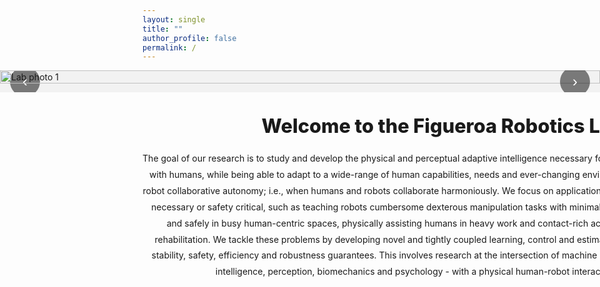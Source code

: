 ```yaml
---
layout: single
title: ""
author_profile: false
permalink: /
---
```


<!-- ===== FULL-BLEED HERO SLIDER ===== -->
<div class="hero-slider fullbleed" aria-label="Figueroa Robotics Lab Photo Gallery">
  <button class="hs-nav hs-prev" aria-label="Previous slide">‹</button>

  <div class="hs-track" role="region" aria-live="polite">
    <img src="{{ '/assets/images/IMG_4148.JPG' | relative_url }}" alt="Lab photo 1" class="hs-slide hs-current">
    <img src="{{ '/assets/images/IMG_4075.JPG' | relative_url }}" alt="Lab photo 2" class="hs-slide">
    <img src="{{ '/assets/images/IMG_4115.JPG' | relative_url }}" alt="Lab photo 3" class="hs-slide">
  </div>

  <button class="hs-nav hs-next" aria-label="Next slide">›</button>
  <div class="hs-dots" role="tablist" aria-label="Choose slide"></div>
</div>

<!-- ===== CONTENT BELOW ===== -->
<section class="content-wrap">
  <h1 class="lab-title">Welcome to the Figueroa Robotics Lab</h1>

  <p class="lab-text">
    The goal of our research is to study and develop the physical and perceptual adaptive intelligence necessary for robots to learn from and interact with humans, while being able to adapt to a wide-range of human capabilities, needs and ever-changing environments achieving fluid human-robot collaborative autonomy; i.e., when humans and robots collaborate harmoniously. We focus on applications where such fluid collaboration is necessary or safety critical, such as teaching robots cumbersome dexterous manipulation tasks with minimal human effort, navigating swiftly and safely in busy human-centric spaces, physically assisting humans in heavy work and contact-rich activities, physical therapy and rehabilitation. We tackle these problems by developing novel and tightly coupled learning, control and estimation algorithms that enjoy from stability, safety, efficiency and robustness guarantees. This involves research at the intersection of machine learning, control theory, artificial intelligence, perception, biomechanics and psychology - with a physical human-robot interaction perspective.
  </p>
</section>

<style>
/* ---------- Slider: full-browser-width, centered ---------- */
.hero-slider{
  position: relative;
  overflow: hidden;
  background: #f2f2f2;
}
.hero-slider.fullbleed{
  width: 100vw;
  max-width: 100vw;
  margin-left: 50%;
  transform: translateX(-50%);
  border-radius: 0;
}
.hs-track{ display: flex; transition: transform 300ms ease; will-change: transform; }
.hs-slide{
  flex: 0 0 100%; width: 100%; display: block;
  height: auto; object-fit: contain; max-height: 85vh;
}

/* Controls & dots */
.hs-nav{
  position: absolute; top: 50%; transform: translateY(-50%);
  border: none; background: rgba(0,0,0,0.5); color:#fff;
  width: 48px; height: 48px; border-radius: 50%; cursor: pointer; font-size: 24px;
}
.hs-prev{ left: 16px; } .hs-next{ right: 16px; }
.hs-dots{
  position: absolute; left: 50%; bottom: 16px; transform: translateX(-50%);
  display: flex; gap: 8px;
}
.hs-dots button{
  width: 12px; height: 12px; border-radius: 50%;
  border: none; background: rgba(0,0,0,0.35); cursor: pointer;
}
.hs-dots button[aria-selected="true"]{ background:#000; }

/* ---------- Text section: match slider width ---------- */
.content-wrap{
  width: 100vw;                 /* match slider’s full width */
  max-width: 100vw;
  margin: 2.25rem 0;
  padding: 0;                   /* no side padding so it’s truly full width */
  box-sizing: border-box;
  text-align: center;
}

.lab-title{
  margin: 1.75rem auto 1.25rem;
  font-weight: 800;
  font-size: clamp(1.6rem, 2.2vw + 0.6rem, 2.4rem);
  line-height: 1.2;
  text-align: center;
  white-space: nowrap;          /* keep one line on large screens */
}
@media (max-width: 768px){
  .lab-title{
    white-space: normal;        /* allow wrapping on phones */
    font-size: clamp(1.4rem, 4vw + 0.6rem, 2rem);
  }
}

.lab-text{
  margin: 0 auto;
  width: 100%;                  /* span the full slider width */
  max-width: 100%;
  line-height: 1.85;
  text-align: center;
}

/* Tighten gap to the masthead if needed */
.main .page__content { padding-top: 1.25rem; }
</style>

<script>
/* ===== Minimal, conflict-free slider JS ===== */
(function () {
  function init() {
    const slider = document.querySelector('.hero-slider');
    if (!slider) return;

    const track  = slider.querySelector('.hs-track');
    const slides = Array.from(slider.querySelectorAll('.hs-slide'));
    const prev   = slider.querySelector('.hs-prev');
    const next   = slider.querySelector('.hs-next');
    const dotsEl = slider.querySelector('.hs-dots');
    let index = 0;

    slides.forEach((_, i) => {
      const b = document.createElement('button');
      b.setAttribute('role', 'tab');
      b.setAttribute('aria-label', `Go to slide ${i + 1}`);
      b.addEventListener('click', () => goTo(i));
      dotsEl.appendChild(b);
    });

    function update() {
      track.style.transform = `translateX(-${index * 100}%)`;
      Array.from(dotsEl.children).forEach((b, i) =>
        b.setAttribute('aria-selected', i === index ? 'true' : 'false')
      );
    }
    function goTo(i){ index = (i + slides.length) % slides.length; update(); }

    prev?.addEventListener('click', () => goTo(index - 1));
    next?.addEventListener('click', () => goTo(index + 1));

    let startX = 0;
    track.addEventListener('touchstart', e => startX = e.touches[0].clientX, {passive:true});
    track.addEventListener('touchend', e => {
      const dx = e.changedTouches[0].clientX - startX;
      if (dx > 40) goTo(index - 1);
      if (dx < -40) goTo(index + 1);
    });

    let timer = setInterval(() => goTo(index + 1), 5000);
    slider.addEventListener('mouseenter', () => clearInterval(timer));
    slider.addEventListener('mouseleave', () =>
      timer = setInterval(() => goTo(index + 1), 5000)
    );

    update();
  }
  document.readyState === 'loading'
    ? document.addEventListener('DOMContentLoaded', init)
    : init();
})();
</script>
